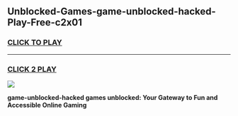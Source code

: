 
## Unblocked-Games-game-unblocked-hacked-Play-Free-c2x01
<h3>
<a href="https://premium76.site?title=game-unblocked-hacked&ref=09A">CLICK TO PLAY</a></h3>
<hr>

<h3>
<a href="https://premium76.site?title=game-unblocked-hacked&ref=09A">CLICK 2 PLAY</a>
  
</h3>

<a href="https://premium76.site?title=game-unblocked-hacked&ref=09A"><img src="https://clearcache.store/games.png"></a>


**game-unblocked-hacked games unblocked: Your Gateway to Fun and Accessible Online Gaming**
